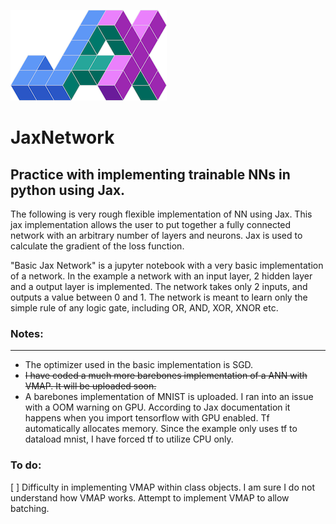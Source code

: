 ![Jax Logo](/jax_logo_250px.png)


# JaxNetwork
## Practice with implementing trainable NNs in python using Jax. 

The following is very rough flexible implementation of NN using Jax. This jax implementation allows the user to put together a fully connected network with an arbitrary number of layers and neurons. Jax is used to calculate the gradient of the loss function. 

"Basic Jax Network" is a jupyter notebook with a very basic implementation of a network. In the example a network with an input layer, 2 hidden layer and a output layer is implemented. The network takes only 2 inputs, and outputs a value between 0 and 1. The network is meant to learn only the simple rule of any logic gate, including OR, AND, XOR, XNOR etc. 


### Notes: 
----

- The optimizer used in the basic implementation is SGD. 
- ~~I have coded a much more barebones implementation of a ANN with VMAP. It will be uploaded soon.~~
- A barebones implementation of MNIST is uploaded. I ran into an issue with a OOM warning on GPU. According to Jax documentation it happens when you import tensorflow with GPU enabled. Tf automatically allocates memory. Since the example only uses tf to dataload mnist, I have forced tf to utilize CPU only. 


### To do: 
[ ] Difficulty in implementing VMAP within class objects. I am sure I do not understand how VMAP works. Attempt to implement VMAP to allow batching.

